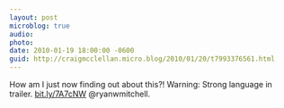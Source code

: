 ```yaml
---
layout: post
microblog: true
audio: 
photo: 
date: 2010-01-19 18:00:00 -0600
guid: http://craigmcclellan.micro.blog/2010/01/20/t7993376561.html
---
```

How am I just now finding out about this?! Warning: Strong language in trailer. [bit.ly/7A7cNW](http://bit.ly/7A7cNW) @ryanwmitchell.
